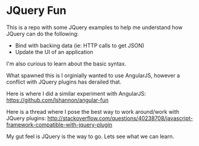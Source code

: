 # JQuery Fun

This is a repo with some JQuery examples to help me understand how JQuery can do the following:

- Bind with backing data (ie: HTTP calls to get JSON)
- Update the UI of an application

I'm also curious to learn about the basic syntax.

What spawned this is I orginially wanted to use AngularJS, however a conflict with JQuery plugins has derailed that.

Here is where I did a similar experiment with AngularJS:
https://github.com/lshannon/angular-fun

Here is a thread where I pose the best way to work around/work with JQuery plugins:
http://stackoverflow.com/questions/40238708/javascript-framework-compatible-with-jquery-plugin

My gut feel is JQuery is the way to go. Lets see what we can learn.
